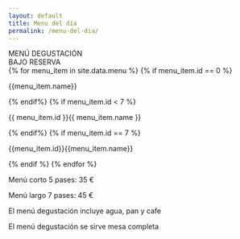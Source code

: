 ```yaml
---
layout: default
title: Menu del día
permalink: /menu-del-dia/
---
```

<div class="menu_degustacion_title">MENÚ DEGUSTACIÓN</div>
<div class="menu_degustacion_subtitle"><span class="menu_number">BAJO RESERVA</span></div>
{% for menu_item in site.data.menu %}
{% if menu_item.id == 0 %}
<p>{{menu_item.name}}</p>
{% endif%}
{% if menu_item.id < 7 %}
<p><span class="menu_number">{{ menu_item.id }}</span>{{ menu_item.name }}</p>
{% endif%}
{% if menu_item.id == 7 %}
<p class="last_menu_item"><span class="menu_number">{{menu_item.id}}</span>{{menu_item.name}}</p>
{% endif %}
{% endfor %}

<p>Menú corto 5 pases: 35 €</p>
<p>Menú largo 7 pases: 45 €</p>
<p>El menú degustación incluye agua, pan y cafe</p>
<p>El menú degustación se sirve mesa completa</p>